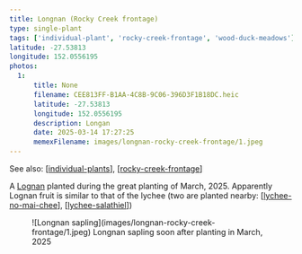 ```yaml
---
title: Longnan (Rocky Creek frontage)
type: single-plant
tags: ['individual-plant', 'rocky-creek-frontage', 'wood-duck-meadows']
latitude: -27.53813
longitude: 152.0556195
photos:
  1:
      title: None
      filename: CEE813FF-B1AA-4C8B-9C06-396D3F1B18DC.heic
      latitude: -27.53813
      longitude: 152.0556195
      description: Longan
      date: 2025-03-14 17:27:25
      memexFilename: images/longnan-rocky-creek-frontage/1.jpeg
---
```


See also: [[individual-plants]], [[rocky-creek-frontage]]

A [Lognan](https://en.wikipedia.org/wiki/Longan) planted during the great planting of March, 2025. Apparently Lognan fruit is similar to that of the lychee (two are planted nearby: [[lychee-no-mai-chee]], [[lychee-salathiel]])

<figure markdown>
![Longnan sapling](images/longnan-rocky-creek-frontage/1.jpeg)
<caption>Longnan sapling soon after planting in March, 2025</caption>
</figure>

[//begin]: # "Autogenerated link references for markdown compatibility"
[individual-plants]: individual-plants "Individual plants"
[rocky-creek-frontage]: ../rocky-creek-frontage "Rocky Creek Frontage"
[lychee-no-mai-chee]: lychee-no-mai-chee "Lychee (No Mai Chee)"
[lychee-salathiel]: lychee-salathiel "Lychee (Salathiel)"
[//end]: # "Autogenerated link references"